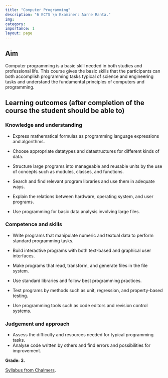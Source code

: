 ```yaml
---
title: "Computer Programming"
description: "6 ECTS \n Examiner: Aarne Ranta."
img:
category: 
importance: 1
layout: page
---
```


## Aim

Computer programming is a basic skill needed in both studies and professional life. This course gives the basic skills that the participants can both accomplish programming tasks typical of science and engineering tasks and understand the fundamental principles of computers and programming.

## Learning outcomes (after completion of the course the student should be able to)

### Knowledge and understanding

- Express mathematical formulas as programming language expressions and algorithms.

- Choose appropriate datatypes and datastructures for different kinds of data.

- Structure large programs into manageable and reusable units by the use of concepts such as modules, classes, and functions.

- Search and find relevant program libraries and use them in adequate ways.

- Explain the relations between hardware, operating system, and user programs.

- Use programming for basic data analysis involving large files.

### Competence and skills

- Write programs that manipulate numeric and textual data to perform standard programming tasks.

- Build interactive programs with both text-based and graphical user interfaces.

- Make programs that read, transform, and generate files in the file system.

- Use standard libraries and follow best programming practices.

- Test programs by methods such as unit, regression, and property-based testing.

- Use programming tools such as code editors and revision control systems.

### Judgement and approach

- Assess the difficulty and resources needed for typical programming tasks.
- Analyse code written by others and find errors and possibilities for improvement.

**Grade: 3.**

[Syllabus from Chalmers](https://www.chalmers.se/en/education/your-studies/find-course-and-programme-syllabi/course-syllabus/TIN214/?acYear=2020%2F2021).

